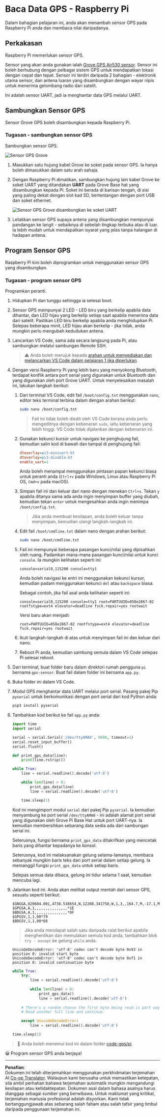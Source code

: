 <!--
CO_OP_TRANSLATOR_METADATA:
{
  "original_hash": "3b2448c7ab4e9673e77e35a50c5e350d",
  "translation_date": "2025-08-27T23:46:47+00:00",
  "source_file": "3-transport/lessons/1-location-tracking/pi-gps-sensor.md",
  "language_code": "ms"
}
-->
# Baca Data GPS - Raspberry Pi

Dalam bahagian pelajaran ini, anda akan menambah sensor GPS pada Raspberry Pi anda dan membaca nilai daripadanya.

## Perkakasan

Raspberry Pi memerlukan sensor GPS.

Sensor yang akan anda gunakan ialah [Grove GPS Air530 sensor](https://www.seeedstudio.com/Grove-GPS-Air530-p-4584.html). Sensor ini boleh berhubung dengan pelbagai sistem GPS untuk mendapatkan lokasi dengan cepat dan tepat. Sensor ini terdiri daripada 2 bahagian - elektronik utama sensor, dan antena luaran yang disambungkan dengan wayar nipis untuk menerima gelombang radio dari satelit.

Ini adalah sensor UART, jadi ia menghantar data GPS melalui UART.

## Sambungkan Sensor GPS

Sensor Grove GPS boleh disambungkan kepada Raspberry Pi.

### Tugasan - sambungkan sensor GPS

Sambungkan sensor GPS.

![Sensor GPS Grove](../../../../../translated_images/grove-gps-sensor.247943bf69b03f0d1820ef6ed10c587f9b650e8db55b936851c92412180bd3e2.ms.png)

1. Masukkan satu hujung kabel Grove ke soket pada sensor GPS. Ia hanya boleh dimasukkan dalam satu arah sahaja.

1. Dengan Raspberry Pi dimatikan, sambungkan hujung lain kabel Grove ke soket UART yang ditandakan **UART** pada Grove Base hat yang disambungkan kepada Pi. Soket ini berada di barisan tengah, di sisi yang paling dekat dengan slot kad SD, bertentangan dengan port USB dan soket ethernet.

    ![Sensor GPS Grove disambungkan ke soket UART](../../../../../translated_images/pi-gps-sensor.1f99ee2b2f6528915047ec78967bd362e0e4ee0ed594368a3837b9cf9cdaca64.ms.png)

1. Letakkan sensor GPS supaya antena yang disambungkan mempunyai pandangan ke langit - sebaiknya di sebelah tingkap terbuka atau di luar. Ia lebih mudah untuk mendapatkan isyarat yang jelas tanpa halangan di hadapan antena.

## Program Sensor GPS

Raspberry Pi kini boleh diprogramkan untuk menggunakan sensor GPS yang disambungkan.

### Tugasan - program sensor GPS

Programkan peranti.

1. Hidupkan Pi dan tunggu sehingga ia selesai boot.

1. Sensor GPS mempunyai 2 LED - LED biru yang berkelip apabila data dihantar, dan LED hijau yang berkelip setiap saat apabila menerima data dari satelit. Pastikan LED biru berkelip apabila anda menghidupkan Pi. Selepas beberapa minit, LED hijau akan berkelip - jika tidak, anda mungkin perlu mengubah kedudukan antena.

1. Lancarkan VS Code, sama ada secara langsung pada Pi, atau sambungkan melalui sambungan Remote SSH.

    > ⚠️ Anda boleh merujuk kepada [arahan untuk menyediakan dan melancarkan VS Code dalam pelajaran 1 jika diperlukan](../../../1-getting-started/lessons/1-introduction-to-iot/pi.md).

1. Dengan versi Raspberry Pi yang lebih baru yang menyokong Bluetooth, terdapat konflik antara port serial yang digunakan untuk Bluetooth dan yang digunakan oleh port Grove UART. Untuk menyelesaikan masalah ini, lakukan langkah berikut:

    1. Dari terminal VS Code, edit fail `/boot/config.txt` menggunakan `nano`, editor teks terminal terbina dalam dengan arahan berikut:

        ```sh
        sudo nano /boot/config.txt
        ```

        > Fail ini tidak boleh diedit oleh VS Code kerana anda perlu mengeditnya dengan kebenaran `sudo`, iaitu kebenaran yang lebih tinggi. VS Code tidak dijalankan dengan kebenaran ini.

    1. Gunakan kekunci kursor untuk navigasi ke penghujung fail, kemudian salin kod di bawah dan tampal di penghujung fail:

        ```ini
        dtoverlay=pi3-miniuart-bt
        dtoverlay=pi3-disable-bt
        enable_uart=1
        ```

        Anda boleh menampal menggunakan pintasan papan kekunci biasa untuk peranti anda (`Ctrl+v` pada Windows, Linux atau Raspberry Pi OS, `Cmd+v` pada macOS).

    1. Simpan fail ini dan keluar dari nano dengan menekan `Ctrl+x`. Tekan `y` apabila ditanya sama ada anda ingin menyimpan buffer yang diubah, kemudian tekan `enter` untuk mengesahkan anda ingin menimpa `/boot/config.txt`.

        > Jika anda membuat kesilapan, anda boleh keluar tanpa menyimpan, kemudian ulangi langkah-langkah ini.

    1. Edit fail `/boot/cmdline.txt` dalam nano dengan arahan berikut:

        ```sh
        sudo nano /boot/cmdline.txt
        ```

    1. Fail ini mempunyai beberapa pasangan kunci/nilai yang dipisahkan oleh ruang. Padamkan mana-mana pasangan kunci/nilai untuk kunci `console`. Ia mungkin kelihatan seperti ini:

        ```output
        console=serial0,115200 console=tty1 
        ```

        Anda boleh navigasi ke entri ini menggunakan kekunci kursor, kemudian padam menggunakan kekunci `del` atau `backspace` biasa.

        Sebagai contoh, jika fail asal anda kelihatan seperti ini:

        ```output
        console=serial0,115200 console=tty1 root=PARTUUID=058e2867-02 rootfstype=ext4 elevator=deadline fsck.repair=yes rootwait
        ```

        Versi baru akan menjadi:

        ```output
        root=PARTUUID=058e2867-02 rootfstype=ext4 elevator=deadline fsck.repair=yes rootwait
        ```

    1. Ikuti langkah-langkah di atas untuk menyimpan fail ini dan keluar dari nano.

    1. Reboot Pi anda, kemudian sambung semula dalam VS Code selepas Pi selesai reboot.

1. Dari terminal, buat folder baru dalam direktori rumah pengguna `pi` bernama `gps-sensor`. Buat fail dalam folder ini bernama `app.py`.

1. Buka folder ini dalam VS Code.

1. Modul GPS menghantar data UART melalui port serial. Pasang pakej Pip `pyserial` untuk berkomunikasi dengan port serial dari kod Python anda:

    ```sh
    pip3 install pyserial
    ```

1. Tambahkan kod berikut ke fail `app.py` anda:

    ```python
    import time
    import serial
    
    serial = serial.Serial('/dev/ttyAMA0', 9600, timeout=1)
    serial.reset_input_buffer()
    serial.flush()
    
    def print_gps_data(line):
        print(line.rstrip())
    
    while True:
        line = serial.readline().decode('utf-8')
    
        while len(line) > 0:
            print_gps_data(line)
            line = serial.readline().decode('utf-8')
    
        time.sleep(1)
    ```

    Kod ini mengimport modul `serial` dari pakej Pip `pyserial`. Ia kemudian menyambung ke port serial `/dev/ttyAMA0` - ini adalah alamat port serial yang digunakan oleh Grove Pi Base Hat untuk port UART-nya. Ia kemudian membersihkan sebarang data sedia ada dari sambungan serial ini.

    Seterusnya, fungsi bernama `print_gps_data` ditakrifkan yang mencetak baris yang dihantar kepadanya ke konsol.

    Seterusnya, kod ini melaksanakan gelung selama-lamanya, membaca sebanyak mungkin baris teks dari port serial dalam setiap gelung. Ia memanggil fungsi `print_gps_data` untuk setiap baris.

    Selepas semua data dibaca, gelung ini tidur selama 1 saat, kemudian mencuba lagi.

1. Jalankan kod ini. Anda akan melihat output mentah dari sensor GPS, sesuatu seperti berikut:

    ```output
    $GNGGA,020604.001,4738.538654,N,12208.341758,W,1,3,,164.7,M,-17.1,M,,*67
    $GPGSA,A,1,,,,,,,,,,,,,,,*1E
    $BDGSA,A,1,,,,,,,,,,,,,,,*0F
    $GPGSV,1,1,00*79
    $BDGSV,1,1,00*68
    ```

    > Jika anda mendapat salah satu daripada ralat berikut apabila menghentikan dan memulakan semula kod anda, tambahkan blok `try - except` ke gelung `while` anda.

      ```output
      UnicodeDecodeError: 'utf-8' codec can't decode byte 0x93 in position 0: invalid start byte
      UnicodeDecodeError: 'utf-8' codec can't decode byte 0xf1 in position 0: invalid continuation byte
      ```

    ```python
    while True:
        try:
            line = serial.readline().decode('utf-8')
              
            while len(line) > 0:
                print_gps_data()
                line = serial.readline().decode('utf-8')
      
        # There's a random chance the first byte being read is part way through a character.
        # Read another full line and continue.

        except UnicodeDecodeError:
            line = serial.readline().decode('utf-8')

    time.sleep(1)
    ```

> 💁 Anda boleh menemui kod ini dalam folder [code-gps/pi](../../../../../3-transport/lessons/1-location-tracking/code-gps/pi).

😀 Program sensor GPS anda berjaya!

---

**Penafian**:  
Dokumen ini telah diterjemahkan menggunakan perkhidmatan terjemahan AI [Co-op Translator](https://github.com/Azure/co-op-translator). Walaupun kami berusaha untuk memastikan ketepatan, sila ambil perhatian bahawa terjemahan automatik mungkin mengandungi kesilapan atau ketidaktepatan. Dokumen asal dalam bahasa asalnya harus dianggap sebagai sumber yang berwibawa. Untuk maklumat yang kritikal, terjemahan manusia profesional adalah disyorkan. Kami tidak bertanggungjawab atas sebarang salah faham atau salah tafsir yang timbul daripada penggunaan terjemahan ini.